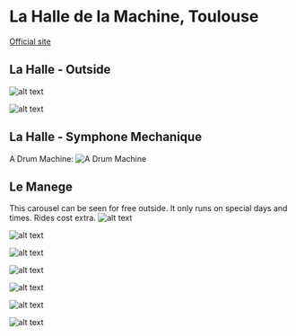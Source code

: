 # La Halle de la Machine, Toulouse

[Official site](https://www.halledelamachine.fr/)

## La Halle - Outside

![alt text](8AA326D0-C6D4-4C48-9642-B8892B74C719_1_102_o.jpeg)

![alt text](2A86C431-75EF-4E73-AEE8-AA657B5D91B6_1_105_c.jpeg)

## La Halle - Symphone Mechanique

A Drum Machine: 
![A Drum Machine](9C25C3A6-87FA-49F9-AE0C-11EAC7EB26D9_1_105_c.jpeg)

## Le Manege
This carousel can be seen for free outside. It only runs on special days and times. Rides cost extra.
![alt text](BA6B1CD6-B1B6-4DE7-A41D-4A722391610E_1_102_o.jpeg)

![alt text](21F8E32B-F964-4E8F-98AB-D7AC3A8A93CE_1_102_o.jpeg)

![alt text](E608AB57-F665-4B8D-A773-4327F50DF839_1_102_o.jpeg)

![alt text](29D97EE9-2474-4B71-8A43-40273BCB489B_1_102_o.jpeg)

![alt text](E937D366-1D78-40F7-AC74-F62BAAFF6243_1_102_o.jpeg)

![alt text](7C161213-F2B0-4272-80B1-D497D9814DDA_1_102_o.jpeg)

![alt text](96BAC80A-4723-42B5-8464-6DF3A7F6600D_1_102_o.jpeg)